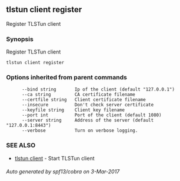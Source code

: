 ## tlstun client register

Register TLSTun client

### Synopsis


Register TLSTun client

```
tlstun client register
```

### Options inherited from parent commands

```
      --bind string       Ip of the client (default "127.0.0.1")
      --ca string         CA certificate filename
      --certfile string   Client certificate filename
      --insecure          Don't check server certificate
      --keyfile string    Client key filename
      --port int          Port of the client (default 1080)
      --server string     Address of the server (default "127.0.0.1:8443")
      --verbose           Turn on verbose logging.
```

### SEE ALSO
* [tlstun client](tlstun_client.md)	 - Start TLSTun client

###### Auto generated by spf13/cobra on 3-Mar-2017
